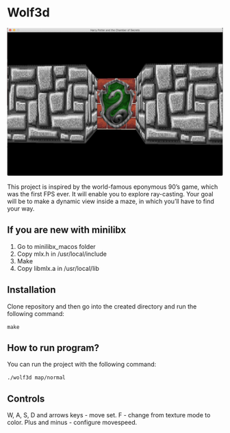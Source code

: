 # Wolf3d

![wolf3d screenshot](/img/wolf3d.png)

This project is inspired by the world-famous eponymous 90’s game, which
was the first FPS ever. It will enable you to explore ray-casting. Your goal will be to
make a dynamic view inside a maze, in which you’ll have to find your way.

## If you are new with minilibx

1. Go to minilibx_macos folder
2. Copy mlx.h in /usr/local/include
3. Make
4. Copy libmlx.a in /usr/local/lib

## Installation

Clone repository and then go into the created directory and run the following command:

```
make
```

## How to run program?

You can run the project with the following command:

```
./wolf3d map/normal
```

## Controls

W, A, S, D and arrows keys - move set.
F - change from texture mode to color.
Plus and minus - configure movespeed.